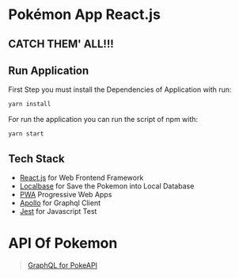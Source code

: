 # Pokémon App React.js
## CATCH THEM' ALL!!!

## Run Application
First Step you must install the Dependencies of Application with run:
```bash
yarn install
```
For run the application you can run the script of npm with:
```bash
yarn start
```

## Tech Stack
- [React.js](https://reactjs.org/) for Web Frontend Framework
- [Localbase](https://github.com/dannyconnell/localbase) for Save the Pokemon into Local Database
- [PWA](https://web.dev/progressive-web-apps/) Progressive Web Apps
- [Apollo](https://www.apollographql.com/) for Graphql Client
- [Jest](https://jestjs.io/) for Javascript Test

# API Of Pokemon
> [GraphQL for PokeAPI](https://github.com/mazipan/graphql-pokeapi)
